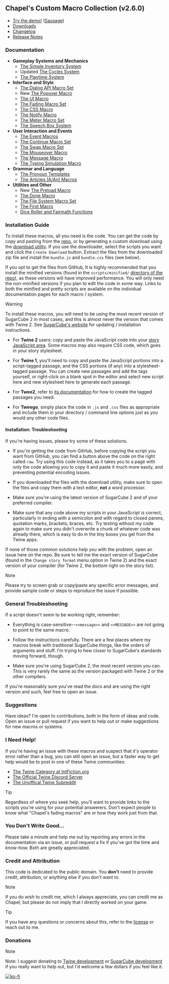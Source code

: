 ## Chapel's Custom Macro Collection (v2.6.0)

- [Try the demo!](https://macros.twinelab.net/demo) ([Sausage](https://github.com/ChapelR/custom-macros-demo))
- [Downloads](./download ':ignore')
- [Changelog](changelog.md)
- [Release Notes](https://twinelab.net/blog/tags/macros/)

### Documentation
- **Gameplay Systems and Mechanics**
  - [The Simple Inventory System](simple-inventory.md)
  - Updated [The Cycles System](cycles-system.md) 
  - [The Playtime System](playtime-system.md)
- **Interface and Style**
  - [The Dialog API Macro Set](dialog-api-macro-set.md)
  - New [The Popover Macro](popover.md)
  - [The UI Macro](ui-macro.md)
  - [The Fading Macro Set](fading-macros.md)
  - [The CSS Macro](css-macro.md)
  - [The Notify Macro](notify-macro.md)
  - [The Meter Macro Set](meter-macros.md)
  - [The Speech Box System](speech-box-system.md)
- **User Interaction and Events**
  - [The Event Macros](event-macros.md)
  - [The Continue Macro Set](continue-macro.md)
  - [The Swap Macro Set](swap-macro-set.md)
  - [The Mouseover Macro](mouseover-macro.md)
  - [The Message Macro](message-macro.md)
  - [The Typing Simulation Macro](type-sim.md)
- **Grammar and Language**
  - [The Pronoun Templates](pronoun-templates.md)
  - [The Articles (A/An) Macros](articles.md)
- **Utilities and Other**
  - New [The Preload Macro](preload.md)
  - [The Done Macro](done-macro.md)
  - [The File System Macro Set](file-system-macros.md)
  - [The First Macro](first-macro.md)
  - [Dice Roller and Fairmath Functions](operations-api.md)

### Installation Guide

To install these macros, all you need is the code. You can get the code by copy and pasting from the [repo](https://github.com/ChapelR/custom-macros-for-sugarcube-2/tree/master/scripts), or by generating a custom download using the [download utility](./download ':ignore'). If you use the downloader, select the scripts you want and click the `Create Download` button. Extract the files from the downloaded zip file and install the `bundle.js` and `bundle.css` files (see below).

If you opt to get the files from GitHub, It is highly recommended that you install the minified versions (found in the `scripts/minified/` [directory of the repo](https://github.com/ChapelR/custom-macros-for-sugarcube-2/tree/master/scripts/minified)), as these versions will have improved performance.  You will only need the non-minified versions if you plan to edit the code in some way. Links to both the minified and pretty scripts are available on the individual documentation pages for each macro / system.

> [!WARNING]
> To install these macros, you will need to be using the most recent version of SugarCube 2 in most cases, and this is almost never the version that comes with Twine 2.  See [SugarCube's website](http://www.motoslave.net/sugarcube/2/#downloads) for updating / installation instructions.

- For **Twine 2** users: copy and paste the JavaScript code into your [story JavaScript area](https://twinery.org/wiki/twine2:adding_custom_javascript_and_css).  Some macros may also require CSS code, which goes in your story stylesheet.

- For **Twine 1**, you'll need to copy and paste the JavaScript portions into a script-tagged passage, and the CSS portions (if any) into a stylesheet-tagged passage. You can create new passages and add the tags yourself, or right-click on a blank spot in the editor and select new script here and new stylesheet here to generate each passage.

- For **Twee2**, refer to [its documentation](https://dan-q.github.io/twee2/documentation.html#twee2-syntax-special-passages) for how to create the tagged passages you need.

- For **Tweego**, simply place the code in `.js` and `.css` files as appropriate and include them in your directory / command line options just as you would any other code files.

#### Installation: Troubleshooting

If you're having issues, please try some of these solutions.

- If you're getting the code from GitHub, before copying the script you want from GitHub, you can find a button above the code on the right called `raw`.  Try using this code instead, as it takes you to a page with only the code allowing you to copy it and paste it much more easily, and preventing potential encoding issues.

- If you downloaded the files with the download utility, make sure to open the files and copy them with a text editor, **not** a word processor.

- Make sure you're using the latest version of SugarCube 2 and of your preferred compiler.

- Make sure that any code above my scripts in your JavaScript is correct, particularly in ending with a semicolon and with regard to closed parens, quotation marks, brackets, braces, etc. Try testing without my code again to make sure you didn't overwrite a chunk of whatever code was already there, which is easy to do in the tiny boxes you get from the Twine apps.

If none of those common solutions help you with the problem, open an issue here on the repo.  Be sure to tell me the exact version of SugarCube (found in the `Change story format` menu option in Twine 2) and the exact version of your compiler (for Twine 2, the bottom right on the story list).

> [!NOTE]
> Please try to screen grab or copy/paste any specific error messages, and provide sample code or steps to reproduce the issue if possible.

### General Troubleshooting

If a script doesn't seem to be working right, remember:
 * Everything is case-sensitive--`<<message>>` and `<<MESSAGE>>` are not going to point to the same macro.

 * Follow the instructions carefully.  There are a few places where my macros break with traditional SugarCube things, like the orders of arguments and stuff.  I'm trying to hew closer to SugarCube's standards moving forward, though.

 * Make sure you're using SugarCube 2, the most recent version you can.  This is very rarely the same as the version packaged with Twine 2 or the other compilers.

If you're reasonably sure you've read the docs and are using the right version and such, feel free to open an issue.

### Suggestions

Have ideas? I'm open to contributions, both in the form of ideas and code. Open an issue or pull request if you want to help out or make suggestions for new macros or systems.

### I Need Help!

If you're having an issue with these macros and suspect that it's operator error rather than a bug, you can still open an issue, but a faster way to get help would be to post in one of these Twine communities:

 * [The Twine Category at IntFiction.org](https://intfiction.org/c/authoring/twine)
 * [The Official Twine Discord Server](https://discordapp.com/invite/n5dJvPp)
 * [The Unoffical Twine Subreddit](https://www.reddit.com/r/twinegames/)

> [!TIP]
> Regardless of where you seek help, you'll want to provide links to the scripts you're using for your potential answerers.  Don't expect people to know what "Chapel's fading macros" are or how they work just from that.

### You Don't Write Good...

Please take a minute and help me out by reporting any errors in the documentation via an issue, or pull request a fix if you've got the time and know-how.  Both are greatly appreciated.

### Credit and Attribution

This code is dedicated to the public domain.  You **don't** need to provide credit, attribution, or anything else if you don't want to.

> [!NOTE]
> If you do wish to credit me, which I always appreciate, you can credit me as Chapel, but please do not imply that I directly worked on your game.

> [!TIP]
> If you have any questions or concerns about this, refer to the [license](https://github.com/ChapelR/custom-macros-for-sugarcube-2/blob/master/LICENSE) or reach out to me.

### Donations

> [!NOTE]
> Note: I suggest donating to [Twine development](https://www.patreon.com/klembot) or [SugarCube development](https://www.patreon.com/thomasmedwards) if you really want to help out, but I'd welcome a few dollars if you feel like it.

[![ko-fi](https://www.ko-fi.com/img/donate_sm.png)](https://ko-fi.com/F1F8IC35)